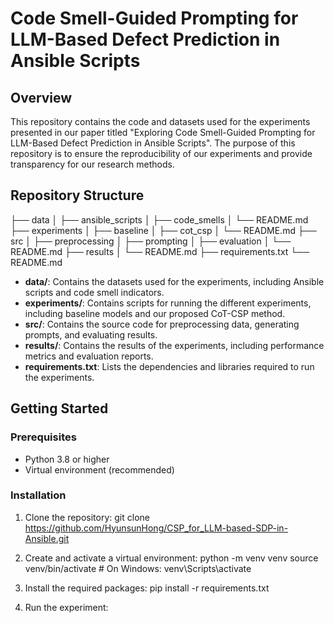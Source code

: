 # Code Smell-Guided Prompting for LLM-Based Defect Prediction in Ansible Scripts

## Overview
This repository contains the code and datasets used for the experiments presented in our paper titled "Exploring Code Smell-Guided Prompting for LLM-Based Defect Prediction in Ansible Scripts". The purpose of this repository is to ensure the reproducibility of our experiments and provide transparency for our research methods.

## Repository Structure

  ├── data
  │ ├── ansible_scripts
  │ ├── code_smells
  │ └── README.md
  ├── experiments
  │ ├── baseline
  │ ├── cot_csp
  │ └── README.md
  ├── src
  │ ├── preprocessing
  │ ├── prompting
  │ ├── evaluation
  │ └── README.md
  ├── results
  │ └── README.md
  ├── requirements.txt
  └── README.md

- **data/**: Contains the datasets used for the experiments, including Ansible scripts and code smell indicators.
- **experiments/**: Contains scripts for running the different experiments, including baseline models and our proposed CoT-CSP method.
- **src/**: Contains the source code for preprocessing data, generating prompts, and evaluating results.
- **results/**: Contains the results of the experiments, including performance metrics and evaluation reports.
- **requirements.txt**: Lists the dependencies and libraries required to run the experiments.

## Getting Started

### Prerequisites
- Python 3.8 or higher
- Virtual environment (recommended)

### Installation
1. Clone the repository:
git clone https://github.com/HyunsunHong/CSP_for_LLM-based-SDP-in-Ansible.git

2. Create and activate a virtual environment:
python -m venv venv
source venv/bin/activate # On Windows: venv\Scripts\activate

3. Install the required packages:
pip install -r requirements.txt

4. Run the experiment:
